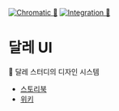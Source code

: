[![Chromatic 🎨](https://github.com/DaleStudy/dale-ui/actions/workflows/chromatic.yml/badge.svg)](https://github.com/DaleStudy/dale-ui/actions/workflows/chromatic.yml)
[![Integration 🔀](https://github.com/DaleStudy/dale-ui/actions/workflows/integration.yml/badge.svg)](https://github.com/DaleStudy/dale-ui/actions/workflows/integration.yml)

# 달레 UI

🎨 달레 스터디의 디자인 시스템

- [스토리북](https://main--675790d317ba346348aa3490.chromatic.com)
- [위키](https://github.com/DaleStudy/dale-ui/wiki)
